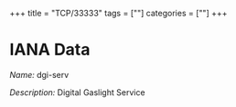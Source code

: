 +++
title = "TCP/33333"
tags = [""]
categories = [""]
+++

# IANA Data

_Name:_ dgi-serv

_Description:_ Digital Gaslight Service

